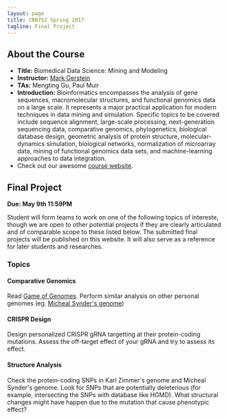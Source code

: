 ```yaml
---
layout: page
title: CBB752 Spring 2017
tagline: Final Project
---
```


About the Course
------------------
- **Title:** Biomedical Data Science: Mining and Modeling
- **Instructor:** [Mark Gerstein](<http://www.gersteinlab.org>)
- **TAs:** Mengting Gu, Paul Muir
- **Introduction:** Bioinformatics encompasses the analysis of gene sequences,
    macromolecular structures, and functional genomics data on a large scale. It
    represents a major practical application for modern techniques in data
    mining and simulation. Specific topics to be covered include sequence
    alignment, large-scale processing, next-generation sequencing data,
    comparative genomics, phylogenetics, biological database design, geometric
    analysis of protein structure, molecular-dynamics simulation, biological
    networks, normalization of microarray data, mining of functional genomics
    data sets, and machine-learning approaches to data integration.
- Check out our awesome [course website](<http://cbb752b17.gersteinlab.org>).

Final Project
-----------------------

**Due: May 9th 11:59PM**

Student will form teams to work on one of the following topics of intereste, though we are open to other potential projects if they are clearly articulated and of comparable scope to these listed below. The submitted final projects will be published on this website. It will also serve as a reference for later students and researches.

### Topics

#### Comparative Genomics
Read [Game of Genomes](https://www.statnews.com/feature/game-of-genomes/season-one/). Perform similar analysis on other personal genomes (eg. [Micheal Synder's genome](https://www.ncbi.nlm.nih.gov/pubmed/22424236))


#### CRISPR Design
Design personalized CRISPR gRNA targetting at their protein-coding mutations. Assess the off-target effect of your gRNA and try to assess its effect.

#### Structure Analysis
Check the protein-coding SNPs in Karl Zimmer's genome and Micheal Synder's genome. Look for SNPs that are potentially deleterious (for example, intersecting the SNPs with database like HGMD). What structural changes might have happen due to the mutation that cause phenotypic effect? 







    

